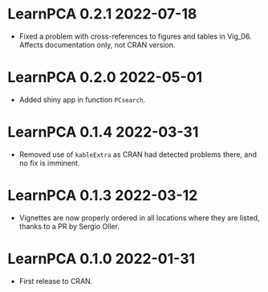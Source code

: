 # LearnPCA 0.2.1 2022-07-18
* Fixed a problem with cross-references to figures and tables in Vig_06. Affects documentation only, not CRAN version.

# LearnPCA 0.2.0 2022-05-01
* Added shiny app in function `PCsearch`.

# LearnPCA 0.1.4 2022-03-31
* Removed use of `kableExtra` as CRAN had detected problems there, and no fix is imminent.

# LearnPCA 0.1.3 2022-03-12
* Vignettes are now properly ordered in all locations where they are listed, thanks to a PR by Sergio Oller.

# LearnPCA 0.1.0 2022-01-31
* First release to CRAN.
